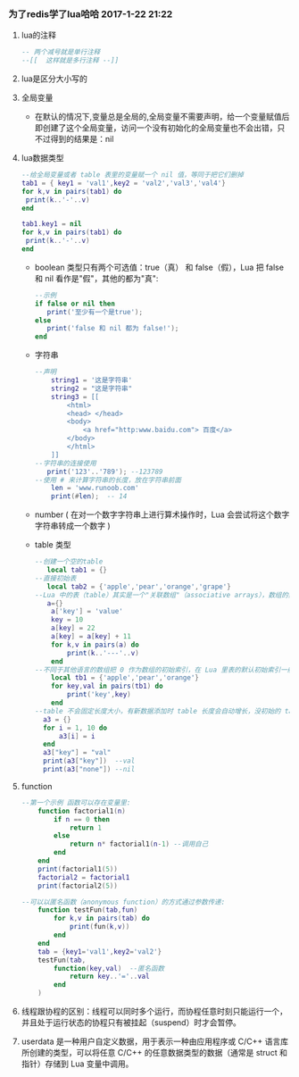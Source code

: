 ### 为了redis学了lua哈哈 2017-1-22 21:22

1. lua的注释

   ```lua
   -- 两个减号就是单行注释
   --[[  这样就是多行注释 --]]
   ```

2. lua是区分大小写的

3. 全局变量

   * 在默认的情况下,变量总是全局的,全局变量不需要声明，给一个变量赋值后即创建了这个全局变量，访问一个没有初始化的全局变量也不会出错，只不过得到的结果是：nil

4. lua数据类型

   ```lua
   --给全局变量或者 table 表里的变量赋一个 nil 值，等同于把它们删掉
   tab1 = { key1 = 'val1',key2 = 'val2','val3','val4'}
   for k,v in pairs(tab1) do
   	print(k..'-'..v)
   end

   tab1.key1 = nil
   for k,v in pairs(tab1) do
   	print(k..'-'..v)
   end
   ```

   * boolean 类型只有两个可选值：true（真） 和 false（假），Lua 把 false 和 nil 看作是"假"，其他的都为"真":

     ```lua
     --示例
     if false or nil then
     	print('至少有一个是true');
     else
     	print('false 和 nil 都为 false!');
     end
     ```

   * 字符串

     ```lua
     --声明
         string1 = '这是字符串'
         string2 = "这是字符串"
         string3 = [[
             <html>
             <head> </head>
             <body>
                 <a href="http:www.baidu.com"> 百度</a>
             </body>
             </html>
         ]]
     --字符串的连接使用
     	print('123'..'789'); --123789
     --使用 # 来计算字符串的长度，放在字符串前面
         len = 'www.runoob.com'
         print(#len);  -- 14
     ```

   * number ( 在对一个数字字符串上进行算术操作时，Lua 会尝试将这个数字字符串转成一个数字 ) 

   * table 类型

     ```lua
     --创建一个空的table
     	local tab1 = {}
     --直接初始表
     	local tab2 = {'apple','pear','orange','grape'}
     --Lua 中的表（table）其实是一个"关联数组"（associative arrays），数组的索引可以是数字或者是字符串。
     	a={}
         a['key'] = 'value'
         key = 10
         a[key] = 22
         a[key] = a[key] + 11
         for k,v in pairs(a) do 
             print(k..'---'..v)
         end
     --不同于其他语言的数组把 0 作为数组的初始索引，在 Lua 里表的默认初始索引一般以 1 开始。
         local tb1 = {'apple','pear','orange'}
         for key,val in pairs(tb1) do
             print('key',key)
         end
     --table 不会固定长度大小，有新数据添加时 table 长度会自动增长，没初始的 table 都是 nil。
       a3 = {}
       for i = 1, 10 do
           a3[i] = i
       end
       a3["key"] = "val"
       print(a3["key"])  --val
       print(a3["none"]) --nil
     ```

5. function

   ```lua
   --第一个示例 函数可以存在变量里:
       function factorial1(n)
           if n == 0 then
               return 1
           else 
               return n* factorial1(n-1) --调用自己
           end
       end
       print(factorial1(5))
       factorial2 = factorial1
       print(factorial2(5))

   --可以以匿名函数（anonymous function）的方式通过参数传递:
       function testFun(tab,fun)
           for k,v in pairs(tab) do
               print(fun(k,v))
           end
       end
       tab = {key1='val1',key2='val2'}
       testFun(tab,
           function(key,val)  --匿名函数
               return key..'='..val
           end
       )
   ```

6. 线程跟协程的区别：线程可以同时多个运行，而协程任意时刻只能运行一个，并且处于运行状态的协程只有被挂起（suspend）时才会暂停。

7. userdata 是一种用户自定义数据，用于表示一种由应用程序或 C/C++ 语言库所创建的类型，可以将任意 C/C++ 的任意数据类型的数据（通常是 struct 和 指针）存储到 Lua 变量中调用。